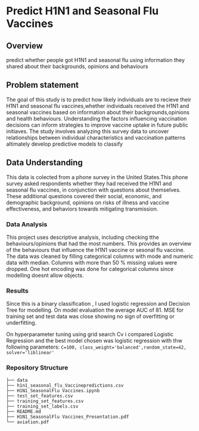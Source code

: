 # Predict H1N1 and Seasonal Flu Vaccines
## Overview
predict whether people got H1N1 and seasonal flu using information they shared about their backgrounds, opinions and behaviours

## Problem statement
The goal of this study is to predict  how likely individuals are to recieve their H1N1 and seasonal flu vaccines,whether individuals received the H1N1 and seasonal vaccines based on information about their backgrounds,opinions and health behaviours.
Understanding the factors influencing vaccination decisions can inform strategies to improve vaccine uptake in future public initiaves.
The study involves analyzing this survey data to uncover relationships between individual characteristics and vaccination patterns altimately develop predictive models to classify 

## Data Understanding
This data is colected from a phone survey in the United States.This phone survey asked respondents whether they had received the H1N1 and seasonal flu vaccines, in conjunction with questions about themselves. These additional questions covered their social, economic, and demographic background, opinions on risks of illness and vaccine effectiveness, and behaviors towards mitigating transmission. 

### Data Analysis
This project uses descriptive analysis, including checking tthe behaviours/opinions that had the most numbers. This provides an overview of the behaviours that influence the H1N1 vaccine or sesonal flu vaccine.
The data was cleaned by filling categorical columns with mode and numeric data with median. Columns with more than 50 % missing values were dropped.
One hot encoding was done for categorical columns since modelling doesnt allow objects.


### Results
Since this is a binary classification , I used logistic regression and Decision Tree for modelling.
On model evaluation the average AUC of 81. MSE for training set and test data was close showing no sign of overfitting or underfitting.

On hyperparameter tuning using grid search Cv i compared Logistic Regression and the best model chosen was logistic regression with thw following parameters:
`C=100, class_weight='balanced',random_state=42, solver='liblinear'`

### Repository Structure
```
├── data
├── h1n1_seasonal_flu_Vaccinepredictions.csv
├── H1N1_SeasonalFlu Vaccines.ipynb
├── test_set_features.csv
├── training_set_features.csv
├── training_set_labels.csv
├── README.md
├── H1N1_SeasonalFlu Vaccines_Presentation.pdf
└── aviation.pdf
```

